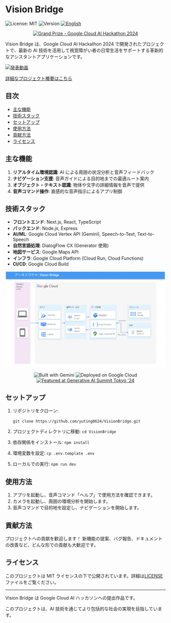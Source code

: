 # Vision Bridge

![License: MIT](https://img.shields.io/badge/License-MIT-yellow.svg)
![Version](https://img.shields.io/badge/version-1.0.0-blue)
<a href="README_EN.md">
  <img src="https://img.shields.io/badge/lang-English-brightgreen.svg" alt="English">
</a>


<div align="center">
  <a href="https://googlecloudjapanaihackathon.devpost.com/">
    <img src="https://img.shields.io/badge/🏆_Grand_Prize_Winner-Google_Cloud_AI_Hackathon_2024-1A73E8?style=for-the-badge&logo=google&logoColor=white&labelColor=090909" alt="Grand Prize - Google Cloud AI Hackathon 2024"/>
  </a>
</div>


Vision Bridge は、Google Cloud AI Hackathon 2024 で開発されたプロジェクトで、最新の AI 技術を活用して視覚障がい者の日常生活をサポートする革新的なアシスタントアプリケーションです。

[![発表動画](https://img.youtube.com/vi/XHFn-MErwkU/0.jpg)](https://youtu.be/XHFn-MErwkU)

[詳細なプロジェクト概要はこちら](ProjectOverview.md)

## 目次

- [主な機能](#主な機能)
- [技術スタック](#技術スタック)
- [セットアップ](#セットアップ)
- [使用方法](#使用方法)
- [貢献方法](#貢献方法)
- [ライセンス](#ライセンス)

## 主な機能

1. **リアルタイム環境認識**: AI による周囲の状況分析と音声フィードバック
2. **ナビゲーション支援**: 音声ガイドによる目的地までの最適ルート案内
3. **オブジェクト・テキスト認識**: 物体や文字の詳細情報を音声で提供
4. **音声コマンド操作**: 直感的な音声指示によるアプリ制御

## 技術スタック

- **フロントエンド**: Next.js, React, TypeScript
- **バックエンド**: Node.js, Express
- **AI/ML**: Google Cloud Vertex API (Gemini), Speech-to-Text, Text-to-Speech
- **自然言語処理**: DialogFlow CX (Generator 使用)
- **地図サービス**: Google Maps API
- **インフラ**: Google Cloud Platform (Cloud Run, Cloud Functions)
- **CI/CD**: Google Cloud Build

![アーキテクチャ](./public/images/architecture.png)

<div align="center">
<p>
    <img src="https://img.shields.io/badge/Built_with-Gemini-1A73E8?style=flat-square&logo=google&logoColor=white" alt="Built with Gemini"/>
    <img src="https://img.shields.io/badge/Deployed_on-Google_Cloud-1A73E8?style=flat-square&logo=googlecloud&logoColor=white" alt="Deployed on Google Cloud"/>
    <a href="https://cloudonair.withgoogle.com/events/generative-ai-summit-24-fall">
      <img src="https://img.shields.io/badge/Featured_at-Generative_AI_Summit_Tokyo_'24-1A73E8?style=flat-square&logo=google&logoColor=white" alt="Featured at Generative AI Summit Tokyo '24"/>
    </a>
  </p>
</div>

## セットアップ

1. リポジトリをクローン:

   `git clone https://github.com/yuting0624/VisionBridge.git`

2. プロジェクトディレクトリに移動:
   `cd VisionBridge`

3. 依存関係をインストール:
   `npm install`

4. 環境変数を設定:
   `cp .env.template .env`

5. ローカルでの実行:
   `npm run dev`

## 使用方法

1. アプリを起動し、音声コマンド「ヘルプ」で使用方法を確認できます。
2. カメラを起動し、周囲の環境分析を開始します。
3. 音声コマンドで目的地を設定し、ナビゲーションを開始します。

## 貢献方法

プロジェクトへの貢献を歓迎します！
新機能の提案、バグ報告、ドキュメントの改善など、どんな形での貢献も大歓迎です。

## ライセンス

このプロジェクトは MIT ライセンスの下で公開されています。詳細は[LICENSE](LICENSE)ファイルをご覧ください。

---

Vision Bridge は Google Cloud AI ハッカソンへの提出作品です。

このプロジェクトは、AI 技術を通じてより包括的な社会の実現を目指しています。

